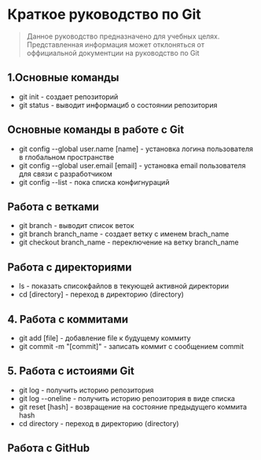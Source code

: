 # Краткое руководство по Git
> Данное руководство предназначено для учебных целях. Представленная информация может отклоняться от оффициальной документции на руководство по Git
## 1.Основные команды
* git init - создает репозиторий
* git status - выводит информациб о состоянии репозитория


## Основные команды в работе с Git


* git config --global user.name [name] -  установка логина пользователя в глобальном пространстве
* git config --global user.email [email] - установка email пользователя для связи с разработчиком
* git config --list - пока списка конфигнураций


## Работа с ветками

* git branch - выводит список веток
* git branch branch_name - создает ветку с именем brach_name
* git checkout branch_name - переключение на ветку branch_name
## Работа с директориями
* ls - показать списокфайлов в текующей активной директории
* cd [directory] - переход в директорию (directory)
## 4. Работа с коммитами
* git add [file] - добавление file к будущему коммиту
* git commit -m "[commit]" - записать коммит с сообщением commit
 ## 5. Работа с истоиями Git
 * git log - получить историю репозитория
 * git log --oneline - получить историю репозитория в виде списка
 * git reset [hash] - возвращение на состояние предыдущего коммита hash
* cd directory - переход в директорию (directory)
## Работа с GitHub
 
